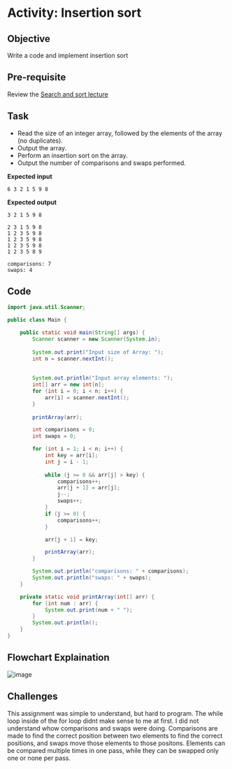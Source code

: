 # Activity: Insertion sort

## Objective

Write a code and implement insertion sort

## Pre-requisite

Review the [Search and sort lecture](https://htmlpreview.github.io/?https://github.com/d-khan/java/blob/main/search-sort/Lecture.html)

## Task
- Read the size of an integer array, followed by the elements of the array (no duplicates).
- Output the array.
- Perform an insertion sort on the array.
- Output the number of comparisons and swaps performed.

__Expected input__

`6 3 2 1 5 9 8`

__Expected output__

```
3 2 1 5 9 8

2 3 1 5 9 8
1 2 3 5 9 8
1 2 3 5 9 8
1 2 3 5 9 8
1 2 3 5 8 9

comparisons: 7
swaps: 4
```

## Code
```java
import java.util.Scanner;

public class Main {

    public static void main(String[] args) {
        Scanner scanner = new Scanner(System.in);
        
        System.out.print("Input size of Array: ");
        int n = scanner.nextInt();
        
       
        System.out.println("Input array elements: ");
        int[] arr = new int[n];
        for (int i = 0; i < n; i++) {
            arr[i] = scanner.nextInt();
        }
        
        printArray(arr);

        int comparisons = 0;
        int swaps = 0;

        for (int i = 1; i < n; i++) {
            int key = arr[i];
            int j = i - 1;
            
            while (j >= 0 && arr[j] > key) {
                comparisons++;
                arr[j + 1] = arr[j];
                j--;
                swaps++;
            }
            if (j >= 0) {
                comparisons++;
            }

            arr[j + 1] = key;

            printArray(arr);
        }

        System.out.println("comparisons: " + comparisons);
        System.out.println("swaps: " + swaps);
    }

    private static void printArray(int[] arr) {
        for (int num : arr) {
            System.out.print(num + " ");
        }
        System.out.println();
    }
}

```

## Flowchart Explaination
![image](https://github.com/user-attachments/assets/51e96e90-4e1c-49f7-90de-0ffdbf5f24e7)

## Challenges
This assignment was simple to understand, but hard to program. The while loop inside of the for loop didnt make
sense to me at first. I did not understand whow comparisons and swaps were doing. Comparisons are made to find the 
correct position between two elements to find the correct positions, and swaps move those elements to those positons.
Elements can be compared multiple times in one pass, while they can be swapped only one or none per pass.
